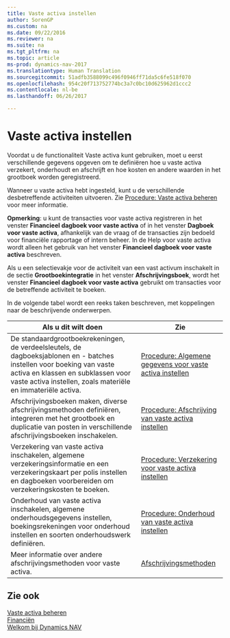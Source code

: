 ```yaml
---
title: Vaste activa instellen
author: SorenGP
ms.custom: na
ms.date: 09/22/2016
ms.reviewer: na
ms.suite: na
ms.tgt_pltfrm: na
ms.topic: article
ms-prod: dynamics-nav-2017
ms.translationtype: Human Translation
ms.sourcegitcommit: 51adfb3588099c496f0946ff71da5c6fe518f070
ms.openlocfilehash: 954c20f713752774bc3a7c0bc10d625962d1ccc2
ms.contentlocale: nl-be
ms.lasthandoff: 06/26/2017

---
```


# <a name="set-up-fixed-assets"></a>Vaste activa instellen
Voordat u de functionaliteit Vaste activa kunt gebruiken, moet u eerst verschillende gegevens opgeven om te definiëren hoe u vaste activa verzekert, onderhoudt en afschrijft en hoe kosten en andere waarden in het grootboek worden geregistreerd.

Wanneer u vaste activa hebt ingesteld, kunt u de verschillende desbetreffende activiteiten uitvoeren. Zie [Procedure: Vaste activa beheren](fa-manage.md) voor meer informatie.

**Opmerking**: u kunt de transacties voor vaste activa registreren in het venster **Financieel dagboek voor vaste activa** of in het venster **Dagboek voor vaste activa**, afhankelijk van de vraag of de transacties zijn bedoeld voor financiële rapportage of intern beheer. In de Help voor vaste activa wordt alleen het gebruik van het venster **Financieel dagboek voor vaste activa** beschreven.

Als u een selectievakje voor de activiteit van een vast activum inschakelt in de sectie **Grootboekintegratie** in het venster **Afschrijvingsboek**, wordt het venster **Financieel dagboek voor vaste activa** gebruikt om transacties voor de betreffende activiteit te boeken.

In de volgende tabel wordt een reeks taken beschreven, met koppelingen naar de beschrijvende onderwerpen.

| Als u dit wilt doen | Zie |  
|----|-----|  
|De standaardgrootboekrekeningen, de verdeelsleutels, de dagboeksjablonen en - batches instellen voor boeking van vaste activa en klassen en subklassen voor vaste activa instellen, zoals materiële en immateriële activa.|[Procedure: Algemene gegevens voor vaste activa instellen](fa-how-setup-general.md)|  
|Afschrijvingsboeken maken, diverse afschrijvingsmethoden definiëren, integreren met het grootboek en duplicatie van posten in verschillende afschrijvingsboeken inschakelen.|[Procedure: Afschrijving van vaste activa instellen](fa-how-setup-depreciation.md)|
|Verzekering van vaste activa inschakelen, algemene verzekeringsinformatie en een verzekeringskaart per polis instellen en dagboeken voorbereiden om verzekeringskosten te boeken.|[Procedure: Verzekering voor vaste activa instellen](fa-how-setup-insurance.md)|
|Onderhoud van vaste activa inschakelen, algemene onderhoudsgegevens instellen, boekingsrekeningen voor onderhoud instellen en soorten onderhoudswerk definiëren.|[Procedure: Onderhoud van vaste activa instellen](fa-how-setup-maintenance.md)|
|Meer informatie over andere afschrijvingsmethoden voor vaste activa.|[Afschrijvingsmethoden](fa-depreciation-methods.md)|

## <a name="see-also"></a>Zie ook
[Vaste activa beheren](fa-manage.md)  
[Financiën](finance-setup.md)  
[Welkom bij Dynamics NAV](across-get-started.md)

